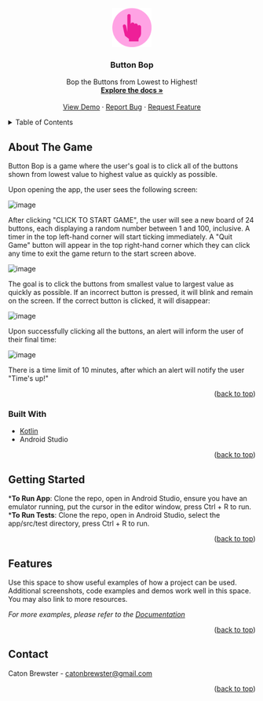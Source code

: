<div id="top"></div>




<!-- PROJECT LOGO -->
<br />
<div align="center">
  <a href="https://github.com/catonbrewster1/ButtonMatching">
    <img src="app/src/main/res/images/logo.png" alt="Logo" width="80" height="80">
  </a>

<h3 align="center">Button Bop</h3>

  <p align="center">
    Bop the Buttons from Lowest to Highest!
    <br />
    <a href="https://github.com/catonbrewster1/ButtonMatching"><strong>Explore the docs »</strong></a>
    <br />
    <br />
    <a href="https://github.com/catonbrewster1/ButtonMatching">View Demo</a>
    ·
    <a href="https://github.com/catonbrewster1/ButtonMatching/issues">Report Bug</a>
    ·
    <a href="https://github.com/catonbrewster1/ButtonMatching/issues">Request Feature</a>
  </p>
</div>



<!-- TABLE OF CONTENTS -->
<details>
  <summary>Table of Contents</summary>
  <ol>
    <li>
      <a href="#about-the-game">About The Game</a>
      <ul>
        <li><a href="#built-with">Built With</a></li>
      </ul>
    </li>
    <li>
      <a href="#getting-started">Getting Started</a>
    </li>
    <li><a href="#features">Usage</a></li>
    <li><a href="#contact">Contact</a></li>
  </ol>
</details>


<!-- ABOUT THE GAME -->
## About The Game

Button Bop is a game where the user's goal is to click all of the buttons shown from lowest value to highest value as quickly as possible. 

Upon opening the app, the user sees the following screen: 

<img width="163" alt="image" src="https://user-images.githubusercontent.com/84205874/170369710-bc541b4c-c7fd-4302-afa8-01dbf2f33aff.png">

After clicking "CLICK TO START GAME", the user will see a new board of 24 buttons, each displaying a random number between 1 and 100, inclusive. A timer in the top left-hand corner will start ticking immediately. A "Quit Game" button will appear in the top right-hand corner which they can click any time to exit the game return to the start screen above. 

<img width="164" alt="image" src="https://user-images.githubusercontent.com/84205874/170369203-9d7ce7eb-1e4c-413a-8929-fbe388af2335.png">

The goal is to click the buttons from smallest value to largest value as quickly as possible. If an incorrect button is pressed, it will blink and remain on the screen. If the correct button is clicked, it will disappear: 

<img width="164" alt="image" src="https://user-images.githubusercontent.com/84205874/170368833-bbe9c793-1706-431c-bdfb-7ac421a69934.png">

Upon successfully clicking all the buttons, an alert will inform the user of their final time:

<img width="164" alt="image" src="https://user-images.githubusercontent.com/84205874/170369529-a69fead6-43b5-48c2-b186-6663f67a1185.png">

There is a time limit of 10 minutes, after which an alert will notify the user "Time's up!"

<p align="right">(<a href="#top">back to top</a>)</p>

### Built With

* [Kotlin]([https://nextjs.org/](https://kotlinlang.org/docs/home.html))
* Android Studio

<p align="right">(<a href="#top">back to top</a>)</p>


<!-- GETTING STARTED -->
## Getting Started

***To Run App**: Clone the repo, open in Android Studio, ensure you have an emulator running, put the cursor in the editor window, press Ctrl + R to run.
***To Run Tests**: Clone the repo, open in Android Studio, select the app/src/test directory, press Ctrl + R to run.

<p align="right">(<a href="#top">back to top</a>)</p>


<!-- FEATURES -->
## Features

Use this space to show useful examples of how a project can be used. Additional screenshots, code examples and demos work well in this space. You may also link to more resources.

_For more examples, please refer to the [Documentation](https://example.com)_

<p align="right">(<a href="#top">back to top</a>)</p>


<!-- CONTACT -->
## Contact

Caton Brewster - catonbrewster@gmail.com

<p align="right">(<a href="#top">back to top</a>)</p>


<!-- MARKDOWN LINKS & IMAGES -->
<!-- https://www.markdownguide.org/basic-syntax/#reference-style-links -->
[contributors-shield]: https://img.shields.io/github/contributors/github_username/repo_name.svg?style=for-the-badge
[contributors-url]: https://github.com/github_username/repo_name/graphs/contributors
[forks-shield]: https://img.shields.io/github/forks/github_username/repo_name.svg?style=for-the-badge
[forks-url]: https://github.com/github_username/repo_name/network/members
[stars-shield]: https://img.shields.io/github/stars/github_username/repo_name.svg?style=for-the-badge
[stars-url]: https://github.com/github_username/repo_name/stargazers
[issues-shield]: https://img.shields.io/github/issues/github_username/repo_name.svg?style=for-the-badge
[issues-url]: https://github.com/github_username/repo_name/issues
[license-shield]: https://img.shields.io/github/license/github_username/repo_name.svg?style=for-the-badge
[license-url]: https://github.com/github_username/repo_name/blob/master/LICENSE.txt
[linkedin-shield]: https://img.shields.io/badge/-LinkedIn-black.svg?style=for-the-badge&logo=linkedin&colorB=555
[linkedin-url]: https://linkedin.com/in/linkedin_username
[product-screenshot]: images/screenshot.png
